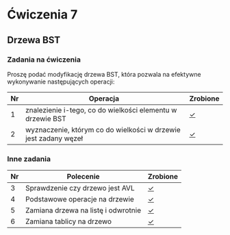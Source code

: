 # Ćwiczenia 7

## Drzewa BST
### Zadania na ćwiczenia

Proszę podać modyfikację drzewa BST, która pozwala na efektywne wykonywanie następujących operacji:

| Nr| Operacja |Zrobione |
|--|--|--|
|1 |znalezienie i-tego, co do wielkości elementu w drzewie BST|[✓](../lab07/01.cpp "zad 1")|
|2 |wyznaczenie, którym co do wielkości w drzewie jest zadany węzeł|[✓](../lab07/02.cpp "zad 2")|

### Inne zadania

| Nr| Polecenie |Zrobione |
|--|--|--|
|3 |Sprawdzenie czy drzewo jest AVL|[✓](../lab07/03.cpp "zad 3")|
|4| Podstawowe operacje na drzewie|[✓](../lab07/04.cpp "zad 4")|
|5| Zamiana drzewa na listę i odwrotnie|[✓](../lab07/05.cpp "zad 5")|
|6| Zamiana tablicy na drzewo|[✓](../lab07/06.cpp "zad 6")|
